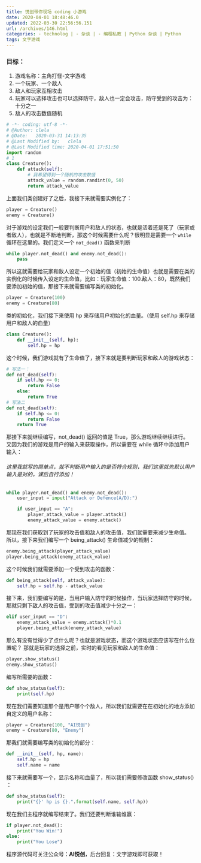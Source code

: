 ```yaml
---
title: 悦创带你现场 coding 小游戏
date: 2020-04-01 18:48:46.0
updated: 2022-03-30 22:56:56.151
url: /archives/146.html
categories: - technolog | - 杂谈 | - 编程私教 | Python 杂谈 | Python
tags: 文字游戏
---
```




### 目标：

1.  游戏名称：主角打怪-文字游戏
2.  一个玩家、一个敌人
3.  敌人和玩家互相攻击
4.  玩家可以选择攻击也可以选择防守，敌人也一定会攻击，防守受到的攻击为：十分之一
5.  敌人的攻击数值随机

```python
# -*- coding: utf-8 -*-
# @Author: clela
# @Date:   2020-03-31 14:13:35
# @Last Modified by:   clela
# @Last Modified time: 2020-04-01 17:51:50
import random
# 1
class Creature():
    def attack(self):
        # 我希望得到一个随机的攻击数值
        attack_value = random.randint(0, 50)
        return attack_value
```

上面我们类创建好了之后，我接下来就需要实例化了：

```python
player = Creature()
enemy = Creature()
```

对于游戏的设定我们一般要判断用户和敌人的状态，也就是活着还是死了（玩家或者敌人），也就是不断地判断，那这个时候需要什么呢？很明显是需要一个 `while` 循环在这里的。我们定义一个 `not_dead()` 函数来判断

```python
while player.not_dead() and enemy.not_dead():
    pass
```

所以这就需要给玩家和敌人设定一个初始的值（初始的生命值）也就是需要在类的实例化的时候传入设定的生命值，比如：玩家生命值：100.敌人：80，既然我们要添加初始的值，那接下来就需要编写类的初始化。

```python
player = Creature(100)
enemy = Creature(80)
```

类的初始化，我们接下来使用 hp 来存储用户初始化的血量。（使用 self.hp 来存储用户和敌人的血量）

```python
class Creature():
    def __init__(self, hp):
        self.hp = hp
```

这个时候，我们游戏就有了生命值了，接下来就是要判断玩家和敌人的游戏状态：

```python
# 写法一：
def not_dead(self):
    if self.hp <= 0:
        return False
    else:
        return True
# 写法二
def not_dead(self):
    if self.hp <= 0:
        return False
    return True
```

那接下来就继续编写，not\_dead() 返回的值是 True，那么游戏继续继续进行。 又因为我们的游戏是用户的输入来获取操作，所以需要在 while 循环中添加用户输入：

###### 这里我就写的简单点，就不判断用户输入的是否符合规则，我们这里就先默认用户输入是对的，课后自行添加！

```python
while player.not_dead() and enemy.not_dead():
    user_input = input("Attack or Defence(A/D):")

    if user_input == "A":
        player_attack_value = player.attack()
        enemy_attack_value = enemy.attack()
```

那现在我们获取到了玩家的攻击值和敌人的攻击值，我们就需要来减少生命值。 所以，接下来我们编写一个 being\_attack() 生命值减少的规制：

```python
enemy.being_attack(player_attack_value)
player.being_attack(enemy_attack_value)
```

这个时候我们就需要添加一个受到攻击的函数：

```python
def being_attack(self, attack_value):
    self.hp = self.hp - attack_value
```

接下来，我们要编写的是，当用户输入防守的时候操作，当玩家选择防守的时候，那就只剩下敌人的攻击值，受到的攻击值减少十分之一：

```python
elif user_input == "D":
    enemy_attack_value = enemy.attack()*0.1
    player.being_attack(enemy_attack_value)
```

那么有没有觉得少了点什么呢？也就是游戏状态，而这个游戏状态应该写在什么位置呢？ 那就是玩家的选择之前，实时的看见玩家和敌人的生命值：

```python
player.show_status()
enemy.show_status()
```

编写所需要的函数：

```python
def show_status(self):
    print(self.hp)
```

现在我们需要知道那个是用户哪个个敌人，所以我们就需要在在初始化的地方添加自定义的用户名称：

```python
player = Creature(100, "AI悦创")
enemy = Creature(80, "Enemy")
```

那我们就需要编写类的初始化的部分：

```python
def __init__(self, hp, name):
    self.hp = hp
    self.name = name
```

接下来就需要写一个，显示名称和血量了，所以我们需要修改函数 show\_status() ：

```python
def show_status(self):
    print("{}' hp is {}.".format(self.name, self.hp))
```

现在我们主程序就编写结束了。我们还要判断谁输谁赢：

```python
if player.not_dead():
    print("You Win!")
else:
    print("You Lose")
```

程序源代码可关注公众号：**AI悦创**，后台回复：文字游戏即可获取！